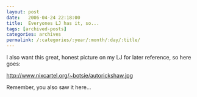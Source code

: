 ```yaml
---
layout: post
date:	2006-04-24 22:18:00
title:  Everyones LJ has it, so...
tags: [archived-posts]
categories: archives
permalink: /:categories/:year/:month/:day/:title/
---
```

I also want this great, honest picture on my LJ for later reference, so here goes:



 http://www.nixcartel.org/~botsie/autorickshaw.jpg


Remember, you also saw it here...
